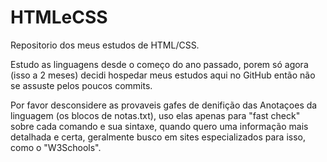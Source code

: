 # HTMLeCSS
Repositorio dos meus estudos de HTML/CSS.

Estudo as linguagens desde o começo do ano passado, porem só agora (isso a 2 meses) decidi hospedar meus estudos aqui no GitHub então não se assuste pelos poucos commits.

Por favor desconsidere as provaveis gafes de denifição das Anotaçoes da linguagem (os blocos de notas.txt), uso elas apenas para "fast check" sobre cada comando e sua sintaxe, quando quero uma informação mais detalhada e certa, geralmente busco em sites especializados para isso, como o "W3Schools".


 

